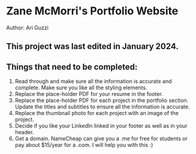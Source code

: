 # Zane McMorri's Portfolio Website
Author: Ari Guzzi

## This project was last edited in January 2024.

## Things that need to be completed:
1. Read through and make sure all the information is accurate and complete. Make sure you like all the styling elements.
2. Replace the place-holder PDF for your resume in the footer.
3. Replace the place-holder PDF for each project in the portfolio section. Update the titles and subtitles to ensure all the information is accurate.
4. Replace the thumbnail photo for each project with an image of the project.
5. Decide if you like your LinkedIn linked in your footer as well as in your header.
6. Get a domain. NameCheap can give you a .me for free for students or pay about $15/year for a .com. I will help you with this :)